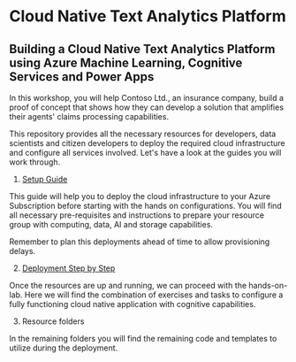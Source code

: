 # Cloud Native Text Analytics Platform

## Building a Cloud Native Text Analytics Platform using Azure Machine Learning, Cognitive Services and Power Apps


In this workshop, you will help Contoso Ltd., an insurance company, build a proof of concept that shows how they can develop a solution that amplifies their agents' claims processing capabilities. 

This repository provides all the necessary resources for developers, data scientists and citizen developers to deploy the required cloud infrastructure and configure all services involved. Let's have a look at the guides you will work through.


1. [Setup Guide](/Setup%20Guide.md)

This guide will help you to deploy the cloud infrastructure to your Azure Subscription before starting with the hands on configurations. You will find all necessary pre-requisites and instructions to prepare your resource group with computing, data, AI and storage capabilities. 

Remember to plan this deployments ahead of time to allow provisioning delays.


2. [Deployment Step by Step](/Deployment%20Step-by-Step.md)

Once the resources are up and running, we can proceed with the hands-on-lab. Here we will find the combination of exercises and tasks to configure a fully functioning cloud native application with cognitive capabilities. 

3. Resource folders

In the remaining folders you will find the remaining code and templates to utilize during the deployment.
